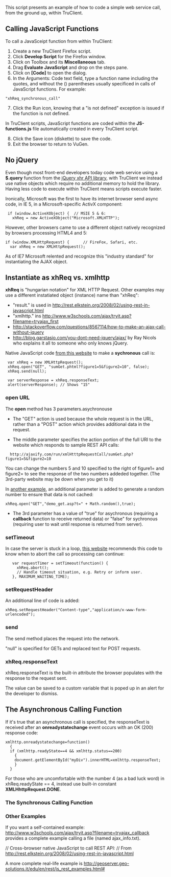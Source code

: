 This script presents an example of how to code a simple web service call, from the ground up, within TruClient.

## Calling JavaScript Functions

To call a JavaSceipt function from within TruClient:

 1. Create a new TruClient Firefox script.
 2. Click **Develop Script** for the Firefox window.
 3. Click on Toolbox and its **Miscellaneous** tab.
 4. Drag **Evaluate JavaScript** and drop on the steps pane.
 5. Click on **[Code]** to open the dialog.
 6. In the Arguments: Code text field, type a function name including the quotes,
    and without the () parentheses usually specificed in calls of JavaScript functions.
  For example:
  
  `"xhReq_synchronous_call"`

 7. Click the Run icon, knowing that a "is not defined" exception is issued if the function is not defined.

 In TruClient scripts, JavaScript functions are coded within the **JS-functions.js** file 
 automatically created in every TruClient script.

 8. Click the Save icon (diskette) to save the code.
 9. Exit the browser to return to VuGen.


## <a name="NoJQuery"> No jQuery</a>

Even though most front-end developers today code web service using 
a **$.query** function from the <a target="_blank" href="http://api.jquery.com/jQuery.ajax/">
jQuery xhr API library</a>, 
with TruClient we instead use native objects which require no additional memory to hold the library.
Having less code to execute within TruClient means scripts execute faster.

Ironically, Microsoft was the first to have its internet browser send async code, in IE 5,
in a Microsoft-specific ActivX component:

```
 if (window.ActiveXObject) {  // MSIE 5 & 6:
   xhReq = new ActiveXObject("Microsoft.XMLHTTP");
```

However, other browsers came to use a different object natively recognized by browsers processing HTML4 and 5:

```
if (window.XMLHttpRequest) {      // FireFox, Safari, etc.
  var xhReq = new XMLHttpRequest();
```

As of IE7 Microsoft relented and recognize this "industry standard" for instantiating the AJAX object. 


## Instantiate as xhReq vs. xmlhttp

**xhReq** is "hungarian notation" for XML HTTP Request.
Other examples may use a different instatiated object (instance) name than "xhReq":
* "result." is used in http://rest.elkstein.org/2008/02/using-rest-in-javascript.html
* "xmlhttp." ins http://www.w3schools.com/ajax/tryit.asp?filename=tryajax_first
* http://stackoverflow.com/questions/8567114/how-to-make-an-ajax-call-without-jquery
* http://blog.garstasio.com/you-dont-need-jquery/ajax/  by Ray Nicols who explains it all to someone who only knows jQuery.


Native JavaScript code [from this website](http://ajaxpatterns.org/XMLHttpRequest_Call)
to make a **sychronous** call is:

```
 var xhReq = new XMLHttpRequest();
 xhReq.open("GET", "sumGet.phtml?figure1=5&figure2=10", false);
 xhReq.send(null);
 
 var serverResponse = xhReq.responseText;
 alert(serverResponse); // Shows "15"
 ```



### open URL

The **open** method has 3 parameters.asychronouse

* The "GET" action is used because the whole request is in the URL,
  rather than a "POST" action which provides additional data in the request.
  

* The middle parameter specifies the action portion of the full URI to
the website which responds to sample REST API calls:

```
  http://ajaxify.com/run/xmlHtttpRequestCall/sumGet.php?figure1=5&figure2=10
```

You can change the numbers 5 and 10 specified to the right of figure1= and figure2=
to see the response of the two numbers addeded together.
(The 3rd-party website may be down when you get to it)

In [another example](http://www.w3schools.com/ajax/ajax_xmlhttprequest_send.asp),
an additional parameter is added to generate a random number to ensure that data is not cached:

```
xhReq.open("GET","demo_get.asp?t=" + Math.random(),true);
```

* The 3rd parameter has a value of "true" for asychronous (requiring a **callback** function to receive returned data)
 or "false" for sychronous (requiring user to wait until response is returned from server).

### setTimeout

In case the server is stuck in a loop, [this website](http://ajaxpatterns.org/XMLHttpRequest_Call#Detecting_Errors)
recommends this code to know when to abort the call so processing can continue:

```
   var requestTimer = setTimeout(function() {
     xhReq.abort();
     // Handle timeout situation, e.g. Retry or inform user.
   }, MAXIMUM_WAITING_TIME);
 ```



### setRequestHeader

An additional line of code is added:

```
xhReq.setRequestHeader("Content-type","application/x-www-form-urlencoded");
```

### send

The send method places the request into the network.

"null" is specified for GETs and replaced text for POST requests.


### xhReq.responseText

xhReq.responseText is the built-in attribute the browser populates with the response to the request sent.

The value can be saved to a custom variable that is poped up in an alert for the developer to dismiss.

## <a name="AsyncCallingFunc">The Asynchronous Calling Function</a>

If it's true that an asynchronous call is specified, the responseText is received after
an **onreadystatechange** event occurs with an OK (200) response code:

```
xmlhttp.onreadystatechange=function()
  {
  if (xmlhttp.readyState==4 && xmlhttp.status==200)
    {
    document.getElementById("myDiv").innerHTML=xmlhttp.responseText;
    }
  }
```

For those who are uncomfortable with the number 4 (as a bad luck word) in
xhReq.readyState == 4, instead use built-in constant **XMLHhttpRequest.DONE**.

### <a name="CallingFunc">The Synchronous Calling Function</a>




### Other Examples

If you want a self-contained example:
http://www.w3schools.com/ajax/tryit.asp?filename=tryajax_callback provides a complete example
calling a file (named ajax_info.txt).

  // Cross-browser native JavaScript to call REST API:
  // From http://rest.elkstein.org/2008/02/using-rest-in-javascript.html

A more complete real-life example is
http://geoserver.geo-solutions.it/edu/en/rest/js_rest_examples.html#
